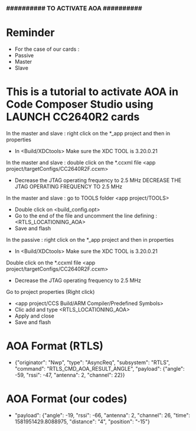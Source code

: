 ### ##########   TO ACTIVATE AOA ########## ###

# Reminder
 * For the case of our cards :
 * Passive <L5000IZO>
 * Master  <L5000J02>
 * Slave   <L5000IZP>

# This is a tutorial to activate AOA in Code Composer Studio using LAUNCH CC2640R2 cards

In the master and slave : right click on the *_app project and then in properties
 * In <Build/XDCtools> Make sure the XDC TOOL is 3.20.0.21 

In the master and slave : double click on the *.ccxml file <app project/targetConfigs/CC2640R2F.ccxm>
  - Decrease the JTAG operating frequency to 2.5 MHz	DECREASE THE JTAG OPERATING FREQUENCY TO 2.5 MHz

In the master and slave : go to TOOLS folder <app project/TOOLS>
 * Double click on <build_config.opt>
 * Go to the end of the file and uncomment the line defining : <RTLS_LOCATIONING_AOA>
 * Save and flash

In the passive : right click on the *_app project and then in properties
 * In <Build/XDCtools> Make sure the XDC TOOL is 3.20.0.21

Double click on the *.ccxml file <app project/targetConfigs/CC2640R2F.ccxm>
 * Decrease the JTAG operating frequency to 2.5 MHz

Go to project properties (Right click) 
 * <app project/CCS Build/ARM Compiler/Predefined Symbols>
 * Clic add and type <RTLS_LOCATIONING_AOA>
 * Apply and close
 * Save and flash

# AOA Format (RTLS)
 * {"originator": "Nwp", "type": "AsyncReq", "subsystem": "RTLS", "command": "RTLS_CMD_AOA_RESULT_ANGLE", "payload": {"angle": -59, "rssi": -47, "antenna": 2, "channel": 22}}

# AOA Format (our codes)

 * "payload": {"angle": -19, "rssi": -66, "antenna": 2, "channel": 26, "time": 1581951429.8088975, "distance": "4", "position": "-15"}
